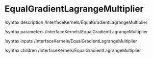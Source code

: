 <!-- MOOSE Documentation Stub: Remove this when content is added. -->

# EqualGradientLagrangeMultiplier

!syntax description /InterfaceKernels/EqualGradientLagrangeMultiplier

!syntax parameters /InterfaceKernels/EqualGradientLagrangeMultiplier

!syntax inputs /InterfaceKernels/EqualGradientLagrangeMultiplier

!syntax children /InterfaceKernels/EqualGradientLagrangeMultiplier
